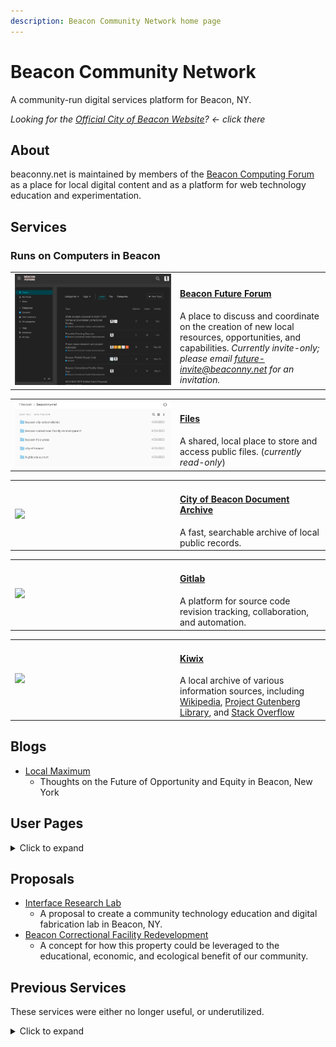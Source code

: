 ```yaml
---
description: Beacon Community Network home page
---
```


# Beacon Community Network

A community-run digital services platform for Beacon, NY.

_Looking for the [Official City of Beacon Website](https://beaconny.gov)? &larr; click there_


## About

beaconny.net is maintained by members of the <a href="http://computing.beaconny.net">Beacon Computing Forum</a> as a place for local digital content and as a platform for web technology education and experimentation.


## Services

### Runs on Computers in Beacon

<table>
  <tr>
    <td>
      <a href="http://future.beaconny.net">
        <img src="/images/future-beaconny-net-screenshot.png" style="min-width: 250px; max-width: 250px;">
      </a>
    </td>
    <td style="width: 100%;">
      <h4><a href="http://future.beaconny.net">Beacon Future Forum</a></h4>
      A place to discuss and coordinate on the creation of new local resources, opportunities, and capabilities.
      <em>Currently invite-only; please email <a href="mailto:future-invite@beaconny.net">future-invite@beaconny.net</a> for an invitation.</em>
    </td>
  </tr>
</table>

<table>
  <tr>
    <td>
      <a href="https://files.beaconny.net">
        <img src="/images/files-beaconny-net-screenshot.png" style="min-width: 250px; max-width: 250px;">
      </a>
    </td>
    <td style="width: 100%;">
      <h4><a href="https://files.beaconny.net">Files</a></h4>
      A shared, local place to store and access public files. (<i>currently read-only</i>)
    </td>
  </tr>
</table>

<table>
  <tr>
    <td>
      <a href="https://govdocs.beaconny.net/search/index.html?q=">
        <img src="https://user-images.githubusercontent.com/585182/205776225-d6d0e6ab-7634-41e5-92f6-d183ef45d44c.png" style="min-width: 250px; max-width: 250px;">
      </a>
    </td>
    <td style="width: 100%;">
      <h4><a href="https://govdocs.beaconny.net/search/index.html?q=">City of Beacon Document Archive</a></h4>
      A fast, searchable archive of local public records.
    </td>
  </tr>
</table>

<table>
  <tr>
    <td>
      <a href="https://git.beaconny.net/">
        <img src="https://user-images.githubusercontent.com/585182/205101511-5cb9ca8d-b049-409e-8237-0cbd3f95ffeb.png" style="min-width: 250px; max-width: 250px;">
      </a>
    </td>
    <td style="width: 100%;">
      <h4><a href="https://git.beaconny.net/">Gitlab</a></h4>
      A platform for source code revision tracking, collaboration, and automation.
    </td>
  </tr>
</table>

<table>
  <tr>
    <td>
      <a href="https://knowledge.beaconny.net/?lang=eng">
        <img src="https://user-images.githubusercontent.com/585182/205103782-1d387146-3431-4472-b9ed-89cf9fd4c32d.png" style="min-width: 250px; max-width: 250px;">
      </a>
    </td>
    <td style="width: 100%;">
      <h4><a href="https://knowledge.beaconny.net/?lang=eng">Kiwix</a></h4>
      A local archive of various information sources, including <a href="https://knowledge.beaconny.net/wikipedia_en_all_maxi_2022-05/A/User:The_other_Kiwix_guy/Landing">Wikipedia</a>, <a href="https://knowledge.beaconny.net/gutenberg_en_all_2022-10/A/Home.html">Project Gutenberg Library</a>, and <a href="https://knowledge.beaconny.net/stackoverflow.com_en_all_2022-05/questions">Stack Overflow</a>
    </td>
  </tr>
</table>

## Blogs

- [Local Maximum](https://beaconny.net/local-maximum/)
  - Thoughts on the Future of Opportunity and Equity in Beacon, New York


## User Pages

<details>
  <summary>Click to expand</summary>

  <p>
    <ul>
      <li><a href="+derekenos">derekenos</a></li>
    </ul>
  </p>

</details>

## Proposals

- [Interface Research Lab](https://irl.beaconny.net/)
  - A proposal to create a community technology education and digital fabrication lab in Beacon, NY.
- [Beacon Correctional Facility Redevelopment](https://irl.beaconny.net/beacon-correctional-facility-proposal)
  - A concept for how this property could be leveraged to the educational, economic, and ecological benefit of our community.

## Previous Services

These services were either no longer useful, or underutilized.

<details>
  <summary>Click to expand</summary>

  <table>
    <tr>
      <td>
        <a href="http://computing.beaconny.net">
          <img src="https://user-images.githubusercontent.com/585182/205097242-26f17ad5-5ae4-407d-8717-48ef1f3fcf36.png" style="min-width: 250px; max-width: 250px;">
        </a>
      </td>
      <td style="width: 100%;">
        <h4><a href="http://computing.beaconny.net">Beacon Computing Forum</a></h4>
        Learn, share, discuss, and collaborate on all things computers, programming, and technology.
      </td>
    </tr>
  </table>

  <table>
    <tr>
      <td>
        <a href="https://home-covid-test-finder.beaconny.net/">
          <img src="https://user-images.githubusercontent.com/585182/205453514-5da7eb69-e5a6-4ee1-a7d6-69cd49adf5e3.png" style="min-width: 250px; max-width: 250px;">
        </a>
      </td>
      <td style="width: 100%;">
        <h4><a href="https://home-covid-test-finder.beaconny.net/">COVID Home Test Stock Locator</a></h4>
        A periodically updated inventory of in-stock COVID home tests at CVS stores near Beacon.
      </td>
    </tr>
  </table>

  <table>
    <tr>
      <td>
        <a href="https://txt2img.beaconny.net/">
          <img src="https://user-images.githubusercontent.com/585182/205099621-4e775d70-38be-4aa2-a625-a5e47daedc4b.png" style="min-width: 250px; max-width: 250px;">
        </a>
      </td>
      <td style="width: 100%;">
        <h4><a href="https://txt2img.beaconny.net/">AI Image Generator</a></h4>
        Use the <a href="https://en.wikipedia.org/wiki/Stable_Diffusion">Stable Diffusion</a> model to turn text descriptions into images.
        <br>
        user: <strong>beacon</strong>
        <br>
        pass: <strong>computing</strong>
      </td>
    </tr>
  </table>

  <table>
    <tr>
      <td>
        <a href="https://poll.beaconny.net/home">
          <img src="https://user-images.githubusercontent.com/585182/205103527-e47f8b73-0315-4a51-83f5-68c160f4069f.png" style="min-width: 250px; max-width: 250px;">
        </a>
      </td>
      <td style="width: 100%;">
        <h4><a href="https://poll.beaconny.net/home">Polis</a></h4>
        A public opinion collection and analysis platform.
      </td>
    </tr>
  </table>

</details>
